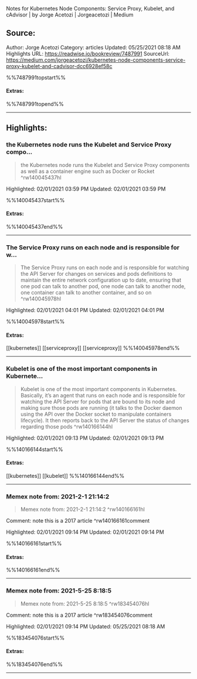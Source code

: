 Notes for Kubernetes Node Components: Service Proxy, Kubelet, and cAdvisor | by Jorge Acetozi | Jorgeacetozi | Medium

## Source:
Author: Jorge Acetozi
Category: articles
Updated: 05/25/2021 08:18 AM
Highlights URL: https://readwise.io/bookreview/7487991
SourceUrl: https://medium.com/jorgeacetozi/kubernetes-node-components-service-proxy-kubelet-and-cadvisor-dcc6928ef58c

%%7487991topstart%%
#### Extras:

%%7487991topend%%
 
-----
 ## Highlights:

### the Kubernetes node runs the Kubelet and Service Proxy compo...
>the Kubernetes node runs the Kubelet and Service Proxy components as well as a container engine such as Docker or Rocket ^rw140045437hl


Highlighted: 02/01/2021 03:59 PM
Updated: 02/01/2021 03:59 PM

%%140045437start%%
#### Extras:

%%140045437end%%

------

### The Service Proxy runs on each node and is responsible for w...
>The Service Proxy runs on each node and is responsible for watching the API Server for changes on services and pods definitions to maintain the entire network configuration up to date, ensuring that one pod can talk to another pod, one node can talk to another node, one container can talk to another container, and so on ^rw140045978hl


Highlighted: 02/01/2021 04:01 PM
Updated: 02/01/2021 04:01 PM

%%140045978start%%
#### Extras:
[[kubernetes]] [[serviceproxy]] [[serviceproxy]]
%%140045978end%%

------

### Kubelet is one of the most important components in Kubernete...
>Kubelet is one of the most important components in Kubernetes. Basically, it’s an agent that runs on each node and is responsible for watching the API Server for pods that are bound to its node and making sure those pods are running (it talks to the Docker daemon using the API over the Docker socket to manipulate containers lifecycle). It then reports back to the API Server the status of changes regarding those pods ^rw140166144hl


Highlighted: 02/01/2021 09:13 PM
Updated: 02/01/2021 09:13 PM

%%140166144start%%
#### Extras:
[[kubernetes]] [[kubelet]] 
%%140166144end%%

------

### Memex note from: 2021-2-1 21:14:2
>Memex note from: 2021-2-1 21:14:2 ^rw140166161hl

Comment: note this is a 2017 article ^rw140166161comment

Highlighted: 02/01/2021 09:14 PM
Updated: 02/01/2021 09:14 PM

%%140166161start%%
#### Extras:

%%140166161end%%

------

### Memex note from: 2021-5-25 8:18:5
>Memex note from: 2021-5-25 8:18:5 ^rw183454076hl

Comment: note this is a 2017 article ^rw183454076comment

Highlighted: 02/01/2021 09:14 PM
Updated: 05/25/2021 08:18 AM

%%183454076start%%
#### Extras:

%%183454076end%%



------

